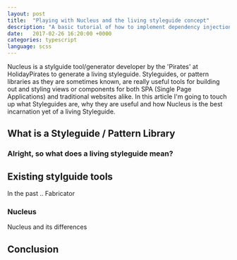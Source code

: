 ```yaml
---
layout: post
title:  "Playing with Nucleus and the living styleguide concept"
description: "A basic tutorial of how to implement dependency injection in TypeScript, we look at some basic examples of depenedency injection using InversifyJS and DI-TS"
date:   2017-02-26 16:20:00 +0000
categories: typescript
language: scss
---
```


Nucleus is a stylguide tool/generator developer by the 'Pirates' at HolidayPirates to generate a living styleguide. Styleguides, or pattern libraries as they are sometimes known, are really useful tools for building out and styling views or components for both SPA (Single Page Applications) and traditional websites alike. In this article I'm going to touch up what Styleguides are, why they are useful and how Nucleus is the best incarnation yet of a living Styleguide.

## What is a Styleguide / Pattern Library

### Alright, so what does a living styleguide mean?

## Existing stylguide tools

In the past .. Fabricator

### Nucleus

Nucleus and its differences

## Conclusion
